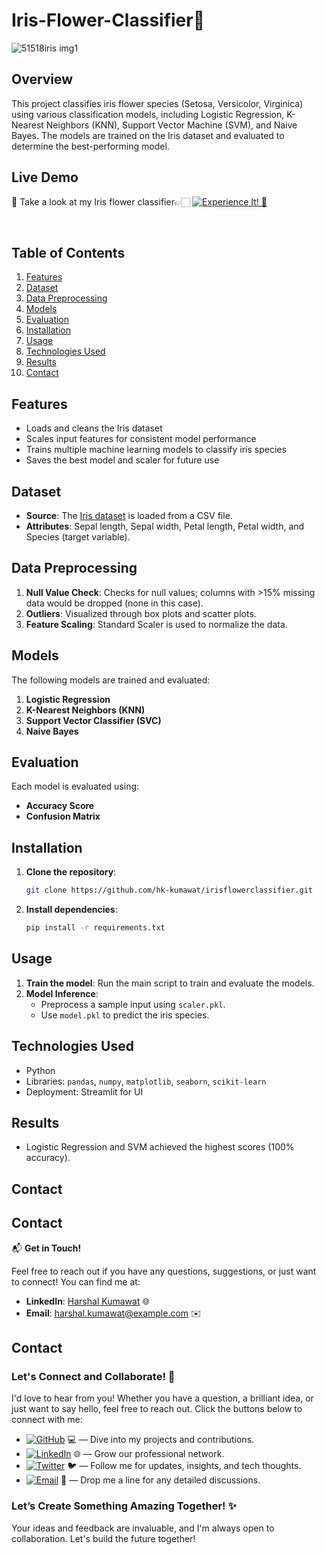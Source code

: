 # Iris-Flower-Classifier🌸
![51518iris img1](https://github.com/user-attachments/assets/c6f757d5-250e-4237-9e19-ebbd40a2c2b3)

## Overview
This project classifies iris flower species (Setosa, Versicolor, Virginica) using various classification models, including Logistic Regression, K-Nearest Neighbors (KNN), Support Vector Machine (SVM), and Naive Bayes. The models are trained on the Iris dataset and evaluated to determine the best-performing model.

## Live Demo
🔗 Take a look at my Iris flower classifier👉🏻 
[![Experience It! 🌟](https://img.shields.io/badge/Experience%20It!🌟-blue)](your-streamlit-link)

<br>

## Table of Contents
1. [Features](#features)
2. [Dataset](#dataset)
3. [Data Preprocessing](#data-preprocessing)
4. [Models](#models)
5. [Evaluation](#evaluation)
6. [Installation](#installation)
7. [Usage](#usage)
8. [Technologies Used](#technologies-used)
9. [Results](#results)
10. [Contact](#contact)

## Features
- Loads and cleans the Iris dataset
- Scales input features for consistent model performance
- Trains multiple machine learning models to classify iris species
- Saves the best model and scaler for future use

## Dataset
- **Source**: The [Iris dataset](https://archive.ics.uci.edu/ml/datasets/iris) is loaded from a CSV file.
- **Attributes**: Sepal length, Sepal width, Petal length, Petal width, and Species (target variable).

## Data Preprocessing
1. **Null Value Check**: Checks for null values; columns with >15% missing data would be dropped (none in this case).
2. **Outliers**: Visualized through box plots and scatter plots.
3. **Feature Scaling**: Standard Scaler is used to normalize the data.

## Models
The following models are trained and evaluated:
1. **Logistic Regression**
2. **K-Nearest Neighbors (KNN)**
3. **Support Vector Classifier (SVC)**
4. **Naive Bayes**

## Evaluation
Each model is evaluated using:
- **Accuracy Score**
- **Confusion Matrix**

## Installation
1. **Clone the repository**:
   ```bash
   git clone https://github.com/hk-kumawat/irisflowerclassifier.git
   ```
2. **Install dependencies**:
   ```bash
   pip install -r requirements.txt
   ```

## Usage
1. **Train the model**: Run the main script to train and evaluate the models.
2. **Model Inference**:
   - Preprocess a sample input using `scaler.pkl`.
   - Use `model.pkl` to predict the iris species.

## Technologies Used
- Python
- Libraries: `pandas`, `numpy`, `matplotlib`, `seaborn`, `scikit-learn`
- Deployment: Streamlit for UI

## Results
- Logistic Regression and SVM achieved the highest scores (100% accuracy).

## Contact
## Contact

📬 **Get in Touch!**

Feel free to reach out if you have any questions, suggestions, or just want to connect! You can find me at:

- **LinkedIn**: [Harshal Kumawat](https://www.linkedin.com/in/harshal-kumawat/) 🌐
- **Email**: [harshal.kumawat@example.com](mailto:harshal.kumawat@example.com) ✉️

## Contact

### Let's Connect and Collaborate! 🚀

I'd love to hear from you! Whether you have a question, a brilliant idea, or just want to say hello, feel free to reach out. Click the buttons below to connect with me:

- [![GitHub](https://img.shields.io/badge/GitHub-hk--kumawat-blue?logo=github)](https://github.com/hk-kumawat) 💻 — Dive into my projects and contributions.
- [![LinkedIn](https://img.shields.io/badge/LinkedIn-Harshal%20Kumawat-blue?logo=linkedin)](https://www.linkedin.com/in/harshal-kumawat/) 🌐 — Grow our professional network.
- [![Twitter](https://img.shields.io/badge/Twitter-%40HarshalTweets-blue?logo=twitter)](https://twitter.com/HarshalTweets) 🐦 — Follow me for updates, insights, and tech thoughts.
- [![Email](https://img.shields.io/badge/Email-harshal.kumawat%40example.com-blue?logo=gmail)](mailto:harshal.kumawat@example.com) 📧 — Drop me a line for any detailed discussions.

### Let’s Create Something Amazing Together! ✨

Your ideas and feedback are invaluable, and I'm always open to collaboration. Let's build the future together!

